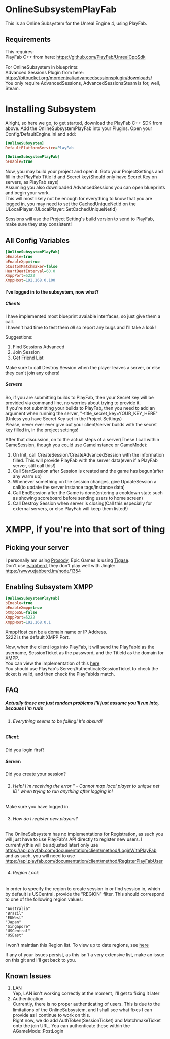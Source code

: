 # OnlineSubsystemPlayFab
This is an Online Subsystem for the Unreal Engine 4, using PlayFab.

## Requirements
This requires:  
PlayFab C++ from here: https://github.com/PlayFab/UnrealCppSdk  

For OnlineSubsystem in blueprints:  
Advanced Sessions Plugin from here: https://bitbucket.org/mordentral/advancedsessionsplugin/downloads/  
You only require AdvancedSessions, AdvancedSessionsSteam is for, well, Steam.  

# Installing Subsystem
Alright, so here we go, to get started, download the PlayFab C++ SDK from above.
Add the OnlineSubsystemPlayFab into your Plugins.
Open your Config/DefaultEngine.ini and add:

```ini
[OnlineSubsystem]
DefaultPlatformService=PlayFab

[OnlineSubsystemPlayFab]
bEnable=true
```

Now, you may build your project and open it. Goto your ProjectSettings and fill in the PlayFab Title Id and Secret key(Should only have Secret Key on servers, as PlayFab says)  
Assuming you also downloaded AdvancedSessions you can open blueprints and begin your work.  
This will most likely not be enough for everything to know that you are logged in, you may need to set the CachedUniqueNetId on the ULocalPlayer.(ULocalPlayer::SetCachedUniqueNetId)  

Sessions will use the Project Setting's build version to send to PlayFab, make sure they stay consistent!  

## All Config Variables
```ini
[OnlineSubsystemPlayFab]
bEnable=true
bEnableXpp=true
bCustomMatchmaker=false
HeartBeatInterval=60.0
XmppPort=5222
XmppHost=192.168.0.100
```

#### I've logged in to the subsystem, now what?
##### Clients
I have implemented most blueprint avaiable interfaces, so just give them a call.  
I haven't had time to test them *all* so report any bugs and I'll take a look!

Suggestions:
1. Find Sessions Advanced
2. Join Session
3. Get Friend List

Make sure to call Destroy Session when the player leaves a server, or else they can't join any others!  

##### Servers
So, if you are submitting builds to PlayFab, then your Secret key will be provided via command line, no worries about trying to provide it.  
If you're not submitting your builds to PlayFab, then you need to add an argument when running the server, "-title_secret_key=YOUR_KEY_HERE"(Unless you have Secret Key set in the Project Settings)  
Please, never ever ever give out your client/server builds with the secret key filled in, in the project settings!  

After that discussion, on to the actual steps of a server(These I call within GameSession, though you could use GameInstance or GameMode):  
1. On Init, call CreateSession/CreateAdvancedSession with the information filled. This will provide PlayFab with the server data(even if a PlayFab server, still call this!)
2. Call StartSession after Session is created and the game has begun(after any warm up)
3. Whenever something on the session changes, give UpdateSession a call(to update the server instance tags/instance data)
4. Call EndSession after the Game is done(entering a cooldown state such as showing scoreboard before sending users to home screen)
5. Call Destroy Session when server is closing(Call this especially for external servers, or else PlayFab will keep them listed!)

# XMPP, if you're into that sort of thing

## Picking your server
I personally am using [Prosody](https://prosody.im/), Epic Games is using [Tigase](http://tigase.net/).  
Don't use [eJabberd](https://www.ejabberd.im/), they don't play well with Jingle: https://www.ejabberd.im/node/1354  

## Enabling Subsystem XMPP
```ini
[OnlineSubsystemPlayFab]
bEnable=true
bEnableXmpp=true
bXmppSSL=false
XmppPort=5222
XmppHost=192.168.0.1
```

XmppHost can be a domain name or IP Address.  
5222 is the default XMPP Port.  

Now, when the client logs into PlayFab, it will send the PlayFabId as the username, SessionTicket as the password, and the TitleId as the domain for XMPP.  
You can view the implementation of this [here](https://gitlab.com/mtuska/OnlineSubsystemPlayFab/blob/master/Plugins/OnlineSubsystemPlayFab/Source/OnlineSubsystemPlayFab/Private/OnlineIdentityPlayFab.cpp#L390)  
You should use PlayFab's Server/AuthenticateSessionTicket to check the ticket is valid, and then check the PlayFabIds match.

## FAQ
##### Actually these are just random problems I'll just assume you'll run into, because I'm rude


1. ###### *Everything* seems to be failing! It's absurd!
##### Client:
Did you login first?
##### Server:
Did you create your session?

2. ###### *Help!* I'm receiving the error " - Cannot map local player to unique net ID" when trying to run anything after logging in!
Make sure you have logged in.

3. ###### How do I register new players?
The OnlineSubsystem has no implementations for Registration, as such you will just have to use PlayFab's API directly to register new users. I currently(this will be adjusted later) only use https://api.playfab.com/documentation/client/method/LoginWithPlayFab and as such, you will need to use https://api.playfab.com/documentation/client/method/RegisterPlayFabUser

4. ###### Region Lock  
In order to specify the region to create session in or find session in, which by default is USCentral, provide the "REGION" filter. This should correspond to one of the following region values:  
```
"Australia"
"Brazil"
"EUWest"
"Japan"
"Singapore"
"USCentral"
"USEast"
```
I won't maintian this Region list. To view up to date regions, see [here](https://api.playfab.com/documentation/Client/datatype/PlayFab.Client.Models/PlayFab.Client.Models.Region)  

If any of your issues persist, as this isn't a very extensive list, make an issue on this git and I'll get back to you.

## Known Issues

1. LAN  
Yep, LAN isn't working correctly at the moment, I'll get to fixing it later
2. Authentication  
Currently, there is no proper authenticating of users. This is due to the limitations of the OnlineSubsystem, and I shall see what fixes I can provide as I continue to work on this.  
Right now, we do add AuthToken(SessionTicket) and MatchmakeTicket onto the join URL. You can authenticate these within the AGameMode::PostLogin
